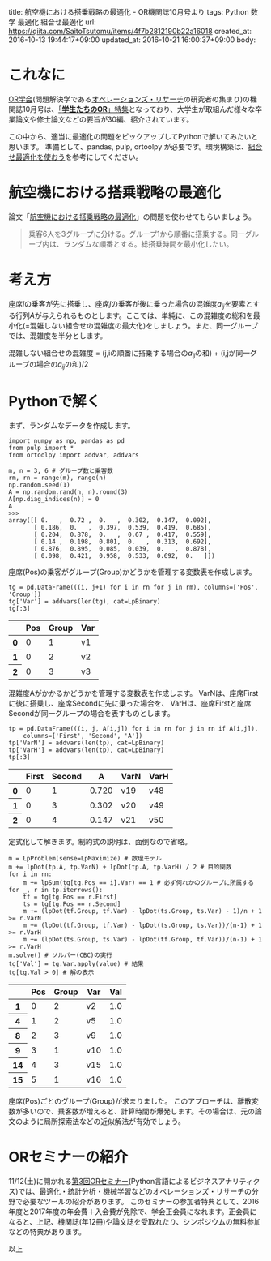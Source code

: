 title: 航空機における搭乗戦略の最適化 - OR機関誌10月号より
tags: Python 数学 最適化 組合せ最適化
url: https://qiita.com/SaitoTsutomu/items/4f7b2812190b22a16018
created_at: 2016-10-13 19:44:17+09:00
updated_at: 2016-10-21 16:00:37+09:00
body:

# これなに
[OR学会](http://www.orsj.or.jp/)(問題解決学である[オペレーションズ・リサーチ](https://ja.wikipedia.org/wiki/%E3%82%AA%E3%83%9A%E3%83%AC%E3%83%BC%E3%82%B7%E3%83%A7%E3%83%B3%E3%82%BA%E3%83%BB%E3%83%AA%E3%82%B5%E3%83%BC%E3%83%81)の研究者の集まり)の機関誌10月号は、[「**学生たちのOR**」特集](http://www.orsj.or.jp/e-library/elcorsj.html#6110)となっており、大学生が取組んだ様々な卒業論文や修士論文などの要旨が30編、紹介されています。

この中から、適当に最適化の問題をピックアップしてPythonで解いてみたいと思います。
準備として、pandas, pulp, ortoolpy が必要です。環境構築は、[組合せ最適化を使おう](http://qiita.com/Tsutomu-KKE@github/items/bfbf4c185ed7004b5721#%E3%82%BD%E3%83%95%E3%83%88%E3%81%AE%E3%82%A4%E3%83%B3%E3%82%B9%E3%83%88%E3%83%BC%E3%83%AB)を参考にしてください。

# 航空機における搭乗戦略の最適化
論文「[航空機における搭乗戦略の最適化](http://www.orsj.or.jp/archive2/or61-10/or61_10_686.pdf)」の問題を使わせてもらいましょう。

> 乗客6人を3グループに分ける。グループ1から順番に搭乗する。同一グループ内は、ランダムな順番とする。総搭乗時間を最小化したい。

# 考え方

座席$i$の乗客が先に搭乗し、座席$j$の乗客が後に乗った場合の混雑度$a_{ij}$を要素とする行列$A$が与えられるものとします。ここでは、単純に、この混雑度の総和を最小化(=混雑しない組合せの混雑度の最大化)をしましょう。また、同一グループでは、混雑度を半分とします。

混雑しない組合せの混雑度 = (j,iの順番に搭乗する場合の$a_{ij}$の和) + (i,jが同一グループの場合の$a_{ij}$の和)/2

# Pythonで解く
まず、ランダムなデータを作成します。

```py3:python
import numpy as np, pandas as pd
from pulp import *
from ortoolpy import addvar, addvars

m, n = 3, 6 # グループ数と乗客数
rm, rn = range(m), range(n)
np.random.seed(1)
A = np.random.rand(n, n).round(3)
A[np.diag_indices(n)] = 0
A
>>>
array([[ 0.   ,  0.72 ,  0.   ,  0.302,  0.147,  0.092],
       [ 0.186,  0.   ,  0.397,  0.539,  0.419,  0.685],
       [ 0.204,  0.878,  0.   ,  0.67 ,  0.417,  0.559],
       [ 0.14 ,  0.198,  0.801,  0.   ,  0.313,  0.692],
       [ 0.876,  0.895,  0.085,  0.039,  0.   ,  0.878],
       [ 0.098,  0.421,  0.958,  0.533,  0.692,  0.   ]])
```

座席(Pos)の乗客がグループ(Group)かどうかを管理する変数表を作成します。

```py3:python
tg = pd.DataFrame(((i, j+1) for i in rn for j in rm), columns=['Pos', 'Group'])
tg['Var'] = addvars(len(tg), cat=LpBinary)
tg[:3]
```
<table>
  <thead>
      <th></th>
      <th>Pos</th>
      <th>Group</th>
      <th>Var</th>
    </tr>
  </thead>
  <tbody>
    <tr>
      <th>0</th>
      <td>0</td>
      <td>1</td>
      <td>v1</td>
    </tr>
    <tr>
      <th>1</th>
      <td>0</td>
      <td>2</td>
      <td>v2</td>
    </tr>
    <tr>
      <th>2</th>
      <td>0</td>
      <td>3</td>
      <td>v3</td>
    </tr>
  </tbody>
</table>

混雑度Aがかかるかどうかを管理する変数表を作成します。
VarNは、座席Firstに後に搭乗し、座席Secondに先に乗った場合を、
VarHは、座席Firstと座席Secondが同一グループの場合を表すものとします。

```py3:python
tp = pd.DataFrame(((i, j, A[i,j]) for i in rn for j in rn if A[i,j]),
    columns=['First', 'Second', 'A'])
tp['VarN'] = addvars(len(tp), cat=LpBinary)
tp['VarH'] = addvars(len(tp), cat=LpBinary)
tp[:3]
```

<table>
  <thead>
    <tr>
      <th></th>
      <th>First</th>
      <th>Second</th>
      <th>A</th>
      <th>VarN</th>
      <th>VarH</th>
    </tr>
  </thead>
  <tbody>
    <tr>
      <th>0</th>
      <td>0</td>
      <td>1</td>
      <td>0.720</td>
      <td>v19</td>
      <td>v48</td>
    </tr>
    <tr>
      <th>1</th>
      <td>0</td>
      <td>3</td>
      <td>0.302</td>
      <td>v20</td>
      <td>v49</td>
    </tr>
    <tr>
      <th>2</th>
      <td>0</td>
      <td>4</td>
      <td>0.147</td>
      <td>v21</td>
      <td>v50</td>
    </tr>
  </tbody>
</table>

定式化して解きます。制約式の説明は、面倒なので省略。

```py3:python
m = LpProblem(sense=LpMaximize) # 数理モデル
m += lpDot(tp.A, tp.VarN) + lpDot(tp.A, tp.VarH) / 2 # 目的関数
for i in rn:
    m += lpSum(tg[tg.Pos == i].Var) == 1 # 必ず何れかのグループに所属する
for _, r in tp.iterrows():
    tf = tg[tg.Pos == r.First]
    ts = tg[tg.Pos == r.Second]
    m += (lpDot(tf.Group, tf.Var) - lpDot(ts.Group, ts.Var) - 1)/n + 1 >= r.VarN
    m += (lpDot(tf.Group, tf.Var) - lpDot(ts.Group, ts.Var))/(n-1) + 1 >= r.VarH
    m += (lpDot(ts.Group, ts.Var) - lpDot(tf.Group, tf.Var))/(n-1) + 1 >= r.VarH
m.solve() # ソルバー(CBC)の実行
tg['Val'] = tg.Var.apply(value) # 結果
tg[tg.Val > 0] # 解の表示
```

<table>
  <thead>
    <tr>
      <th></th>
      <th>Pos</th>
      <th>Group</th>
      <th>Var</th>
      <th>Val</th>
    </tr>
  </thead>
  <tbody>
    <tr>
      <th>1</th>
      <td>0</td>
      <td>2</td>
      <td>v2</td>
      <td>1.0</td>
    </tr>
    <tr>
      <th>4</th>
      <td>1</td>
      <td>2</td>
      <td>v5</td>
      <td>1.0</td>
    </tr>
    <tr>
      <th>8</th>
      <td>2</td>
      <td>3</td>
      <td>v9</td>
      <td>1.0</td>
    </tr>
    <tr>
      <th>9</th>
      <td>3</td>
      <td>1</td>
      <td>v10</td>
      <td>1.0</td>
    </tr>
    <tr>
      <th>14</th>
      <td>4</td>
      <td>3</td>
      <td>v15</td>
      <td>1.0</td>
    </tr>
    <tr>
      <th>15</th>
      <td>5</td>
      <td>1</td>
      <td>v16</td>
      <td>1.0</td>
    </tr>
  </tbody>
</table>

座席(Pos)ごとのグループ(Group)が求まりました。
このアプローチは、離散変数が多いので、乗客数が増えると、計算時間が爆発します。その場合は、元の論文のように局所探索法などの近似解法が有効でしょう。

# ORセミナーの紹介
11/12(土)に開かれる[第3回ORセミナー](http://www.orsj.or.jp/activity/seminar.html#semi3)(Python言語によるビジネスアナリティクス)では、最適化・統計分析・機械学習などのオペレーションズ・リサーチの分野で必要なツールの紹介があります。
このセミナーの参加者特典として、2016年度と2017年度の年会費＋入会費が免除で、学会正会員になれます。正会員になると、上記、機関誌(年12冊)や論文誌を受取れたり、シンポジウムの無料参加などの特典があります。

以上

